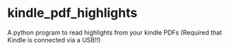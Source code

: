 # kindle_pdf_highlights
A python program to read highlights from your kindle PDFs (Required that Kindle is connected via a USB!!)
